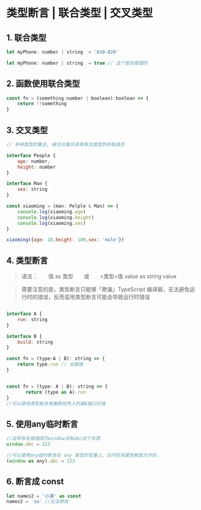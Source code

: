 # 类型断言 | 联合类型 | 交叉类型

## 1. 联合类型
```js
let myPhone: number | string  = '010-820'

let myPhone: number | string  = true // 这个是会报错的
```

## 2. 函数使用联合类型
```js
const fn = (something:number | boolean):boolean => {
    return !!something 
}
```

## 3. 交叉类型
```js
// 多种类型的集合, 联合对象将具有联合类型的所有成员

interface People {
    age: number,
    height: number
}

interface Man {
    sex: string
}

const xiaoming = (man: Pelple & Man) => {
    console.log(xiaoming.age)
    console.log(xiaoming.height)
    console.log(xiaoming.sex)
}

xiaoming({age: 18,height: 180,sex: 'male'})
```

## 4. 类型断言
> 语法：　　值 as 类型　　或　　<类型>值  value as string  <string>value

> 需要注意的是，类型断言只能够「欺骗」TypeScript 编译器，无法避免运行时的错误，反而滥用类型断言可能会导致运行时错误
```js

interface A {
    run: string
}

interface B {
    build: string
}

const fn = (type:A | B): string => {
    return type.run // 会报错
}


const fn = (type: A | B): string => {
       return (type as A).run
}
//可以使用类型断言来推断他传入的是A接口的值
```

## 5. 使用any临时断言
```js
//这样写会报错因为window没有abc这个东西
window.abc = 123
```
```js
//可以使用any临时断言在 any 类型的变量上，访问任何属性都是允许的。
(window as any).abc = 123
```

## 6. 断言成 const 
```js
let names2 = '小满' as const
names2 = 'aa' //无法修改
```